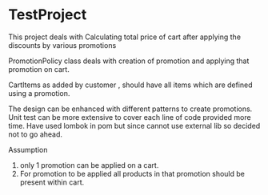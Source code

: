 # TestProject
This project deals with Calculating total price of cart after applying the discounts by various promotions

PromotionPolicy class deals with creation of promotion and applying that promotion on cart.

CartItems as added by customer , should have all items which are defined using a promotion.

The design can be enhanced with different patterns to create promotions.
Unit test can be more extensive to cover each line of code provided more time.
Have used lombok in pom but since cannot use external lib so decided not to go ahead.

Assumption
1) only 1 promotion can be applied on a cart.
2) For promotion to be applied all products in that promotion should be present within cart.

  
